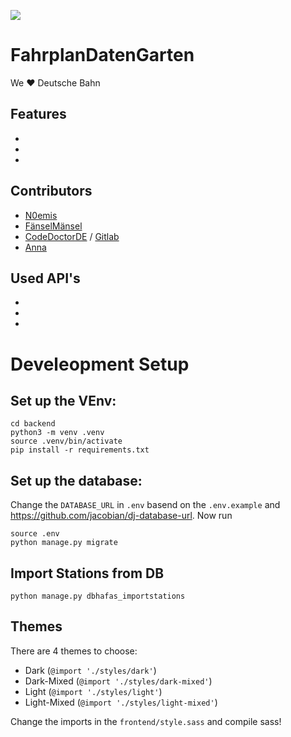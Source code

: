 ![](https://jhbadge.com/?evt=ber&year=2019)

# FahrplanDatenGarten
We  ❤️  Deutsche Bahn
## Features
-
-
-

## Contributors
- [N0emis](https://github.com/n0emis)
- [FänselMänsel](https://github.com/fanselMansel)
- [CodeDoctorDE](https://github.com/CodeDoctorDE) / [Gitlab](https://gitlab.com/CodeDoctorDE)
- [Anna](https://github.com/maedchenkunst2013)
## Used API's
  -
  -
  -
# Develeopment Setup



## Set up the VEnv:
```
cd backend
python3 -m venv .venv
source .venv/bin/activate
pip install -r requirements.txt
```
## Set up the database:
Change the `DATABASE_URL` in `.env` basend on the `.env.example` and https://github.com/jacobian/dj-database-url.
Now run
```
source .env
python manage.py migrate
```

## Import Stations from DB
```
python manage.py dbhafas_importstations
```

## Themes

There are 4 themes to choose:
* Dark (`@import './styles/dark'`)
* Dark-Mixed (`@import './styles/dark-mixed'`)
* Light (`@import './styles/light'`)
* Light-Mixed (`@import './styles/light-mixed'`)

Change the imports in the `frontend/style.sass` and compile sass!

